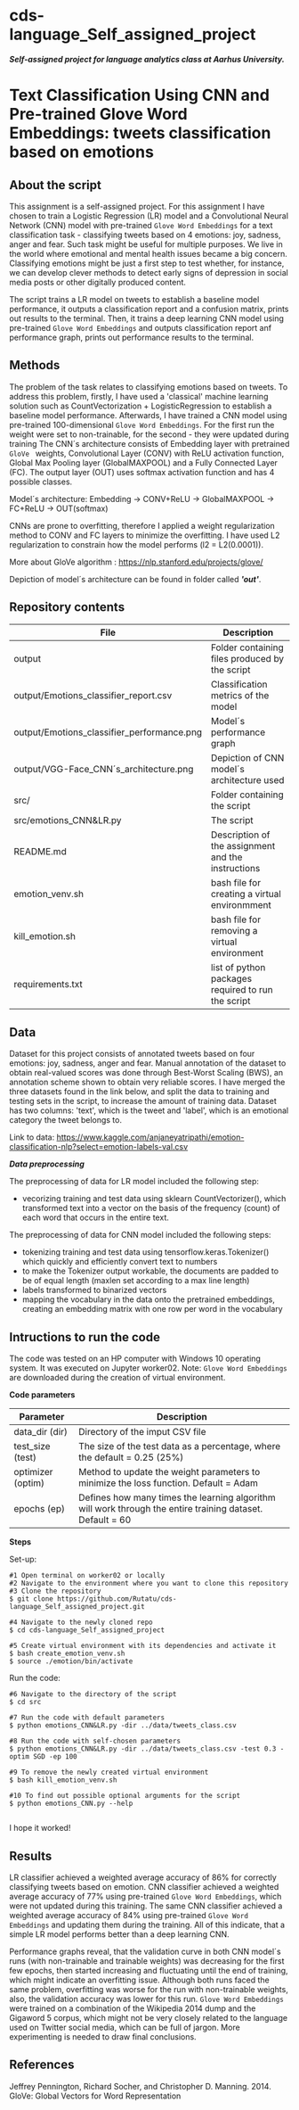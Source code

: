 # cds-language_Self_assigned_project


***Self-assigned project for language analytics class at Aarhus University.***



# Text Classification Using CNN and Pre-trained Glove Word Embeddings: tweets classification based on emotions


## About the script

This assignment is a self-assigned project. For this assignment I have chosen to train a Logistic Regression (LR) model and a Convolutional Neural Network (CNN) model with pre-trained ```Glove Word Embeddings``` for a text classification task -  classifying tweets based on 4 emotions: joy, sadness, anger and fear. Such task might be useful for multiple purposes. We live in the world where emotional and mental health issues became a big concern. Classifying emotions might be just a first step to test whether, for instance, we can develop clever methods to detect early signs of depression in social media posts or other digitally produced content.

The script trains a LR model on tweets to establish a baseline model performance, it outputs a classification report and a confusion matrix, prints out results to the terminal. Then, it trains a deep learning CNN model using pre-trained ```Glove Word Embeddings``` and outputs classification report anf performance graph, prints out performance results to the terminal.

## Methods

The problem of the task relates to classifying emotions based on tweets. To address this problem, firstly, I have used a 'classical' machine learning solution such as CountVectorization + LogisticRegression to establish a baseline model performance. Afterwards, I have trained a CNN model using pre-trained 100-dimensional  ```Glove Word Embeddings```. For the first run the weight were set to non-trainable, for the second - they were updated during training The CNN´s architecture consists of Embedding layer with pretrained ```GloVe ``` weights, Convolutional Layer (CONV) with ReLU activation function, Global Max Pooling layer (GlobalMAXPOOL) and a Fully Connected Layer (FC). The output layer (OUT) uses softmax activation function and has 4 possible classes. 

Model´s architecture: Embedding -> CONV+ReLU -> GlobalMAXPOOL -> FC+ReLU -> OUT(softmax)

CNNs are prone to overfitting, therefore I applied a weight regularization method to CONV and FC layers to minimize the overfitting. I have used L2 regularization to constrain how the model performs (l2 = L2(0.0001)).

More about GloVe algorithm : https://nlp.stanford.edu/projects/glove/

Depiction of model´s architecture can be found in folder called ***'out'***.


## Repository contents

| File | Description |
| --- | --- |
| output | Folder containing files produced by the script |
| output/Emotions_classifier_report.csv | Classification metrics of the model |
| output/Emotions_classifier_performance.png | Model´s performance graph |
| output/VGG-Face_CNN´s_architecture.png | Depiction of CNN model´s architecture used |
| src/ | Folder containing the script |
| src/emotions_CNN&LR.py | The script |
| README.md | Description of the assignment and the instructions |
| emotion_venv.sh | bash file for creating a virtual environmment  |
| kill_emotion.sh | bash file for removing a virtual environment |
| requirements.txt| list of python packages required to run the script |



## Data

Dataset for this project consists of annotated tweets based on four emotions: joy, sadness, anger and fear. Manual annotation of the dataset to obtain real-valued scores was done through Best-Worst Scaling (BWS), an annotation scheme shown to obtain very reliable scores. I have merged the three datasets found in the link below, and split the data to training and testing sets in the script, to increase the amount of training data. Dataset has two columns: 'text', which is the tweet and 'label', which is an emotional category the tweet belongs to.

Link to data: https://www.kaggle.com/anjaneyatripathi/emotion-classification-nlp?select=emotion-labels-val.csv


___Data preprocessing___

The preprocessing of data for LR model included the following step:
- vecorizing training and test data using sklearn CountVectorizer(), which transformed text into a vector on the basis of the frequency (count) of each word that occurs in the entire text.

The preprocessing of data for CNN model included the following steps:
- tokenizing training and test data using tensorflow.keras.Tokenizer() which quickly and efficiently convert text to numbers
- to make the Tokenizer output workable, the documents are padded to be of equal length (maxlen set according to a max line length)
- labels transformed to binarized vectors
- mapping the vocabulary in the data onto the pretrained embeddings, creating an embedding matrix with one row per word in the vocabulary

## Intructions to run the code

The code was tested on an HP computer with Windows 10 operating system. It was executed on Jupyter worker02.
Note:  ```Glove Word Embeddings``` are downloaded during the creation of virtual environment.

__Code parameters__


| Parameter | Description |
| --- | --- |
| data_dir  (dir) | Directory of the imput CSV file |
| test_size (test) | The size of the test data as a percentage, where the default = 0.25 (25%) |
| optimizer (optim) | Method to update the weight parameters to minimize the loss function. Default = Adam |
| epochs (ep) | Defines how many times the learning algorithm will work through the entire training dataset. Default = 60 |





__Steps__

Set-up:

```
#1 Open terminal on worker02 or locally
#2 Navigate to the environment where you want to clone this repository
#3 Clone the repository
$ git clone https://github.com/Rutatu/cds-language_Self_assigned_project.git  

#4 Navigate to the newly cloned repo
$ cd cds-language_Self_assigned_project

#5 Create virtual environment with its dependencies and activate it
$ bash create_emotion_venv.sh
$ source ./emotion/bin/activate

``` 

Run the code:

```
#6 Navigate to the directory of the script
$ cd src

#7 Run the code with default parameters
$ python emotions_CNN&LR.py -dir ../data/tweets_class.csv

#8 Run the code with self-chosen parameters
$ python emotions_CNN&LR.py -dir ../data/tweets_class.csv -test 0.3 -optim SGD -ep 100

#9 To remove the newly created virtual environment
$ bash kill_emotion_venv.sh

#10 To find out possible optional arguments for the script
$ python emotions_CNN.py --help


 ```

I hope it worked!


## Results

LR classifier achieved a weighted average accuracy of 86% for correctly classifying tweets based on emotion. CNN classifier achieved a weighted average accuracy of 77% using  pre-trained ```Glove Word Embeddings```, which were not updated during this training. The same CNN classifier achieved a weighted average accuracy of 84% using  pre-trained ```Glove Word Embeddings``` and updating them during the training. All of this indicate, that a simple LR model performs better than a deep learning CNN.

Performance graphs reveal, that the validation curve in both CNN model´s runs (with non-trainable and trainable weights) was decreasing for the first few epochs, then started increasing and fluctuating until the end of training, which might indicate an overfitting issue. Although both runs faced the same problem, overfitting was worse for the run with non-trainable weights, also, the validation accuracy was lower for this run. ```Glove Word Embeddings```  were trained on a combination of the Wikipedia 2014 dump and the Gigaword 5 corpus, which might not be very closely related to the language used on Twitter social media, which can be full of jargon. More experimenting is needed to draw final conclusions.


## References

Jeffrey Pennington, Richard Socher, and Christopher D. Manning. 2014. GloVe: Global Vectors for Word Representation





